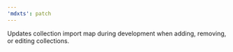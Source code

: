 ```yaml
---
'mdxts': patch
---
```


Updates collection import map during development when adding, removing, or editing collections.
